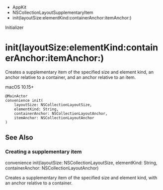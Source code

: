 

- AppKit
- NSCollectionLayoutSupplementaryItem
-  init(layoutSize:elementKind:containerAnchor:itemAnchor:) 

Initializer

# init(layoutSize:elementKind:containerAnchor:itemAnchor:)

Creates a supplementary item of the specified size and element kind, an anchor relative to a container, and an anchor relative to an item.

macOS 10.15+

``` source
@MainActor
convenience init(
    layoutSize: NSCollectionLayoutSize,
    elementKind: String,
    containerAnchor: NSCollectionLayoutAnchor,
    itemAnchor: NSCollectionLayoutAnchor
)
```

## See Also

### Creating a supplementary item

convenience init(layoutSize: NSCollectionLayoutSize, elementKind: String, containerAnchor: NSCollectionLayoutAnchor)

Creates a supplementary item of the specified size and element kind, with an anchor relative to a container.

